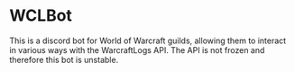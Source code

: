 # WCLBot

This is a discord bot for World of Warcraft guilds, allowing them to interact in various ways with the WarcraftLogs API. The API is not frozen and therefore this bot is unstable.